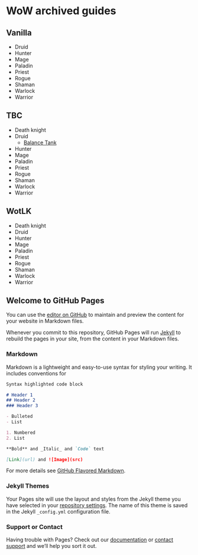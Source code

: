 # WoW archived guides

## Vanilla

- Druid 
- Hunter
- Mage
- Paladin
- Priest
- Rogue
- Shaman
- Warlock 
- Warrior

## TBC

- Death knight
- Druid
  - [Balance Tank](BalanceTank.md)
- Hunter
- Mage
- Paladin
- Priest
- Rogue
- Shaman
- Warlock 
- Warrior

## WotLK

- Death knight
- Druid 
- Hunter
- Mage
- Paladin
- Priest
- Rogue
- Shaman
- Warlock 
- Warrior








## Welcome to GitHub Pages

You can use the [editor on GitHub](https://github.com/Kodgo/kodgo.github.io/edit/main/index.md) to maintain and preview the content for your website in Markdown files.

Whenever you commit to this repository, GitHub Pages will run [Jekyll](https://jekyllrb.com/) to rebuild the pages in your site, from the content in your Markdown files.

### Markdown

Markdown is a lightweight and easy-to-use syntax for styling your writing. It includes conventions for

```markdown
Syntax highlighted code block

# Header 1
## Header 2
### Header 3

- Bulleted
- List

1. Numbered
2. List

**Bold** and _Italic_ and `Code` text

[Link](url) and ![Image](src)
```

For more details see [GitHub Flavored Markdown](https://guides.github.com/features/mastering-markdown/).

### Jekyll Themes

Your Pages site will use the layout and styles from the Jekyll theme you have selected in your [repository settings](https://github.com/Kodgo/kodgo.github.io/settings). The name of this theme is saved in the Jekyll `_config.yml` configuration file.

### Support or Contact

Having trouble with Pages? Check out our [documentation](https://docs.github.com/categories/github-pages-basics/) or [contact support](https://github.com/contact) and we’ll help you sort it out.
